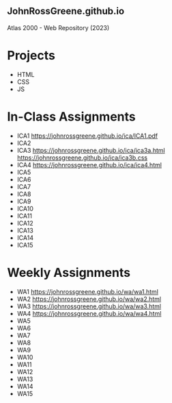 ## JohnRossGreene.github.io
Atlas 2000 - Web Repository (2023)

# Projects
* HTML
* CSS
* JS

# In-Class Assignments
* ICA1
https://johnrossgreene.github.io/ica/ICA1.pdf
* ICA2
* ICA3
https://johnrossgreene.github.io/ica/ica3a.html
https://johnrossgreene.github.io/ica/ica3b.css
* ICA4
https://johnrossgreene.github.io/ica/ica4.html
* ICA5
* ICA6
* ICA7
* ICA8
* ICA9
* ICA10
* ICA11
* ICA12
* ICA13
* ICA14
* ICA15
# Weekly Assignments
* WA1
https://johnrossgreene.github.io/wa/wa1.html
* WA2
https://johnrossgreene.github.io/wa/wa2.html
* WA3
https://johnrossgreene.github.io/wa/wa3.html
* WA4
https://johnrossgreene.github.io/wa/wa4.html
* WA5
* WA6
* WA7
* WA8
* WA9
* WA10
* WA11
* WA12
* WA13
* WA14
* WA15